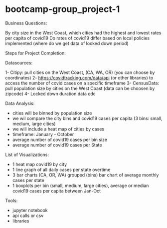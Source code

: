 # bootcamp-group_project-1

Business Questions:

By city size in the West Coast, which cities had the highest and lowest rates per capita of covid19
Do rates of covid19 differ based on local policies implemented (where do we get data of locked down period)

Steps for Project Completion:

Datasources:

1- Citipy: pull cities on the West Coast, (CA, WA, OR) (you can choose by coordinates)
2- https://covidtracking.com/data/api (or other libraries) to access the number of covid cases on a specific timeframe 
3- CensusData: pull population size by cities on the West Coast (data can be choosen by zipcode)
4- Locked down duration data cdc

Data Analysis:

- cities will be binned by population size
- we wil compare the city bins and covid19 cases per capita (3 bins: small, medium, large cities)
- we will include a heat map of cities by cases
- timeframe: January - October
- average number of covid19 cases per bin size
- average number of covid19 cases per State


List of Visualizations:

- 1 heat map covid19 by city
- 1 line graph of all daily cases per state overtime
- 3 bar charts (CA, OR, WA) grouped (bins) bar chart of average monthly cases per state
- 1 boxplots per bin (small, medium, large cities), average or median covid19 cases per capita between Jan-Oct

Tools:

- jupyter notebook
- api calls or csv
- libraries